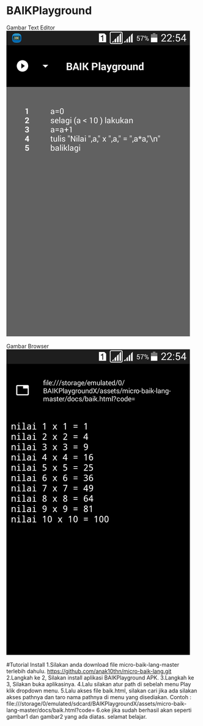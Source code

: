 # BAIKPlayground

Gambar Text Editor
![Screenshoot](gambar1.png)

Gambar Browser
![Screenshoot](gambar2.png)

#Tutorial Install
1.Silakan anda download file micro-baik-lang-master terlebih dahulu.
https://github.com/anak10thn/micro-baik-lang.git
2.Langkah ke 2, Silakan install aplikasi BAIKPlayground APK.
3.Langkah ke 3, Silakan buka aplikasinya.
4.Lalu silakan atur path di sebelah menu Play klik dropdown menu.
5.Lalu akses file baik.html, silakan cari jika ada silakan akses pathnya dan taro nama pathnya di menu yang disediakan.
Contoh :  file:///storage/0/emulated/sdcard/BAIKPlaygroundX/assets/micro-baik-lang-master/docs/baik.html?code=
6.oke jika sudah berhasil akan seperti gambar1 dan gambar2 yang ada diatas. selamat belajar.
